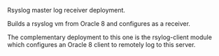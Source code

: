 Rsyslog master log receiver deployment.

Builds a rsyslog vm from Oracle 8 and configures as a receiver.



The complementary deployment to this one is the rsylog-client
module which configures an Oracle 8 client to remotely log
to this server.


